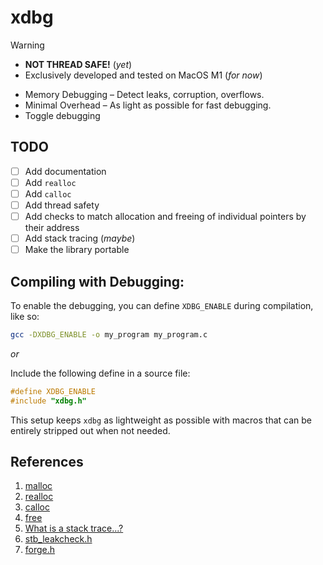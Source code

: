 # xdbg

> [!warning]
>
> - **NOT THREAD SAFE!** (_yet_)
> - Exclusively developed and tested on MacOS M1 (_for now_)

- Memory Debugging – Detect leaks, corruption, overflows.
- Minimal Overhead – As light as possible for fast debugging.
- Toggle debugging

## TODO

- [ ] Add documentation
- [ ] Add `realloc`
- [ ] Add `calloc`
- [ ] Add thread safety
- [ ] Add checks to match allocation and freeing of individual pointers by their address
- [ ] Add stack tracing (_maybe_)
- [ ] Make the library portable

## Compiling with Debugging:

To enable the debugging, you can define `XDBG_ENABLE` during compilation, like so:

```bash
gcc -DXDBG_ENABLE -o my_program my_program.c
```

_or_

Include the following define in a source file:

```c
#define XDBG_ENABLE
#include "xdbg.h"
```

This setup keeps `xdbg` as lightweight as possible with macros that can be entirely stripped out when not needed.

## References

1. [malloc](https://en.cppreference.com/w/c/memory/malloc)
2. [realloc](https://en.cppreference.com/w/c/memory/realloc)
3. [calloc](https://en.cppreference.com/w/c/memory/calloc)
4. [free](https://en.cppreference.com/w/c/memory/free)
5. [What is a stack trace...?](https://stackoverflow.com/questions/3988788/what-is-a-stack-trace-and-how-can-i-use-it-to-debug-my-application-errors)
6. [stb_leakcheck.h](https://github.com/nothings/stb/blob/master/stb_leakcheck.h)
7. [forge.h](https://github.com/quelsolaar/MergeSource/blob/main/forge.h)
